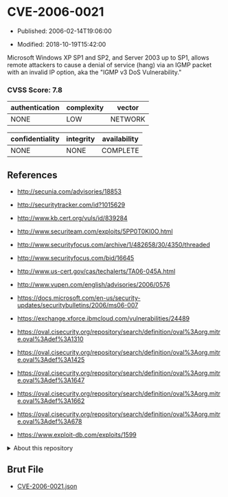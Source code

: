 # CVE-2006-0021

- Published: 2006-02-14T19:06:00

- Modified: 2018-10-19T15:42:00

Microsoft Windows XP SP1 and SP2, and Server 2003 up to SP1, allows remote attackers to cause a denial of service (hang) via an IGMP packet with an invalid IP option, aka the "IGMP v3 DoS Vulnerability."

### CVSS Score: **7.8**

| authentication | complexity | vector |
| --- | --- | --- |
| NONE | LOW | NETWORK |

| confidentiality | integrity | availability |
| --- | --- | --- |
| NONE | NONE | COMPLETE |

## References

* http://secunia.com/advisories/18853

* http://securitytracker.com/id?1015629

* http://www.kb.cert.org/vuls/id/839284

* http://www.securiteam.com/exploits/5PP0T0KI0O.html

* http://www.securityfocus.com/archive/1/482658/30/4350/threaded

* http://www.securityfocus.com/bid/16645

* http://www.us-cert.gov/cas/techalerts/TA06-045A.html

* http://www.vupen.com/english/advisories/2006/0576

* https://docs.microsoft.com/en-us/security-updates/securitybulletins/2006/ms06-007

* https://exchange.xforce.ibmcloud.com/vulnerabilities/24489

* https://oval.cisecurity.org/repository/search/definition/oval%3Aorg.mitre.oval%3Adef%3A1310

* https://oval.cisecurity.org/repository/search/definition/oval%3Aorg.mitre.oval%3Adef%3A1425

* https://oval.cisecurity.org/repository/search/definition/oval%3Aorg.mitre.oval%3Adef%3A1647

* https://oval.cisecurity.org/repository/search/definition/oval%3Aorg.mitre.oval%3Adef%3A1662

* https://oval.cisecurity.org/repository/search/definition/oval%3Aorg.mitre.oval%3Adef%3A678

* https://www.exploit-db.com/exploits/1599

<details>
<summary>About this repository</summary> 

  This repository is part of the project [Live Hack CVE](https://github.com/Live-Hack-CVE). Main website can be found [www.live-hack.org](https://www.live-hack.org) 
  
  Made by [Sn0wAlice](https://github.com/Sn0wAlice) for the people that care about security and need to have a feed of the latest CVEs. Hope you enjoy it, don't forget to star the repo and follow me on [Twitter](https://twitter.com/Sn0wAlice) and [Github](https://github.com/Sn0wAlice). And that is my [personnal website](https://www.alice-snow.me/)

  - [Home Page](https://github.com/Live-Hack-CVE)
  - [Framework](https://github.com/Live-Hack-CVE/cve-framework)
  - [CVE database](https://github.com/Live-Hack-CVE/full_database)
  - [Changelog](https://github.com/Live-Hack-CVE/Changelog)
</details>

## Brut File

* [CVE-2006-0021.json](https://raw.githubusercontent.com/Live-Hack-CVE/full_database/main/cves/2006/CVE-2006-0021.json)

